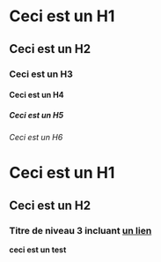 # Ceci est un H1
## Ceci est un H2
### Ceci est un H3
#### Ceci est un H4
##### Ceci est un H5
###### Ceci est un H6

Ceci est un H1
=
Ceci est un H2
-
### Titre de niveau 3 incluant [un lien](https://openclassrooms.com/fr/courses/2342361-gerez-votre-code-avec-git-et-github/2433601-faites-votre-premier-commit)
**ceci est un test**